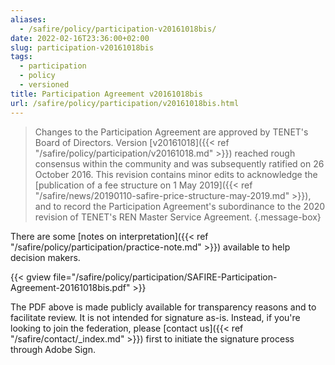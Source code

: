 ```yaml
---
aliases:
  - /safire/policy/participation-v20161018bis/
date: 2022-02-16T23:36:00+02:00
slug: participation-v20161018bis
tags:
  - participation
  - policy
  - versioned
title: Participation Agreement v20161018bis
url: /safire/policy/participation/v20161018bis.html
---
```


> Changes to the Participation Agreement are approved by TENET's Board of Directors. Version [v20161018]({{< ref "/safire/policy/participation/v20161018.md" >}}) reached rough consensus within the community and was subsequently ratified on 26 October 2016. This revision contains minor edits to acknowledge the [publication of a fee structure on 1 May 2019]({{< ref "/safire/news/20190110-safire-price-structure-may-2019.md" >}}), and to record the Participation Agreement's subordinance to the 2020 revision of TENET's REN Master Service Agreement.
{.message-box}

There are some [notes on interpretation]({{< ref "/safire/policy/participation/practice-note.md" >}}) available to help decision makers.

{{< gview file="/safire/policy/participation/SAFIRE-Participation-Agreement-20161018bis.pdf" >}}

The PDF above is made publicly available for transparency reasons and to facilitate review. It is not intended for signature as-is. Instead, if you're looking to join the federation, please [contact us]({{< ref "/safire/contact/_index.md" >}}) first to initiate the signature process through Adobe Sign.
